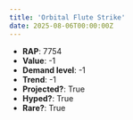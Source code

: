 ```yaml
---
title: 'Orbital Flute Strike'
date: 2025-08-06T00:00:00Z
---
```

- **RAP**: 7754
- **Value**: -1
- **Demand level**: -1
- **Trend**: -1
- **Projected?**: True
- **Hyped?**: True
- **Rare?**: True
